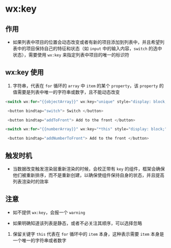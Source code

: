 # wx:key

## 作用

+ 如果列表中项目的位置会动态改变或者有新的项目添加到列表中，并且希望列表中的项目保持自己的特征和状态（如 `input` 中的输入内容，`switch` 的选中状态），需要使用 `wx:key` 来指定列表中项目的唯一的标识符

## wx:key 使用

1. 字符串，代表在 `for` 循环的 `array` 中 `item` 的某个 `property`，该 `property` 的值需要是列表中唯一的字符串或数字，且不能动态改变

```js
<switch wx:for="{{objectArray}}" wx:key="unique" style="display: block;"> {{item.id}} </switch>

 <button bindtap="switch"> Switch </button>

 <button bindtap="addToFront"> Add to the front </button>

```

```js
<switch wx:for="{{numberArray}}" wx:key="*this" style="display: block;"> {{item}} </switch>

 <button bindtap="addNumberToFront"> Add to the front </button>

```

## 触发时机

+ 当数据改变触发渲染层重新渲染的时候，会校正带有 `key` 的组件，框架会确保他们被重新排序，而不是重新创建，以确保使组件保持自身的状态，并且提高列表渲染时的效率

## 注意

+ 如不提供 `wx:key`，会报一个 `warning`

+ 如果明确知道该列表是静态，或者不必关注其顺序，可以选择忽略

1. 保留关键字 `this` 代表在 `for` 循环中的 `item` 本身，这种表示需要 `item` 本身是一个唯一的字符串或者数字
